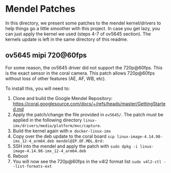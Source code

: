 # Mendel Patches

In this directory, we present some patches to the mendel kernel/drivers to help things go a little smoother with this project. In case you get lazy, you can just apply the kernel we used (steps 4-7 of ov5645 section). The kernels update is left in the same directory of this readme.

## ov5645 mipi 720@60fps

For some reason, the ov5645 driver did not support the 720p@60fps. This is the exact sensor in the coral camera. This patch allows 720p@60fps without loss of other features (AE, AF, WB, etc).

To install this, you will need to:
1) Clone and build the Google Mendel Repository: https://coral.googlesource.com/docs/+/refs/heads/master/GettingStarted.md
2) Apply the patch/change the file provided in `ov5645/`. The patch must be applied in the following directory `linux-imx/drivers/media/platform/mxc/capture`. 
3) Build the kernel again with `m docker-linux-imx`
4) Copy over the deb update to the coral board `scp linux-image-4.14.98-imx_12-4_arm64.deb mendel@IP.OF.MDL.Brd:`
5) SSH into the mendel and apply the patch with `sudo dpkg -i linux-image-4.14.98-imx_12-4_arm64.deb`
6) Reboot
7) You will now see the 720p@60fps in the v4l2 format list `sudo v4l2-ctl --list-formats-ext`
